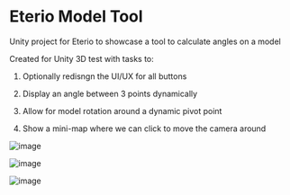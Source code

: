 # Eterio Model Tool
 Unity project for Eterio to showcase a tool to calculate angles on a model

Created for Unity 3D test with tasks to:

1. Optionally redisngn the UI/UX for all buttons

2. Display an angle between 3 points dynamically

3. Allow for model rotation around a dynamic pivot point

4. Show a mini-map where we can click to move the camera around 


![image](https://github.com/user-attachments/assets/1533d8c0-c19f-40c3-8f4a-42503f3460f9)


![image](https://github.com/user-attachments/assets/f5a66df7-24a8-4e5e-b785-c3132bbb9788)


![image](https://github.com/user-attachments/assets/de6e88fa-2b4a-4e89-87ec-53714206ba70)
